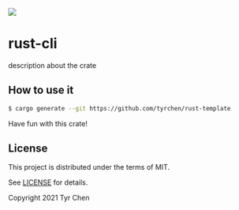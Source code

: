 ![](https://github.com/tyrchen/rust-template/workflows/build/badge.svg)

# rust-cli

description about the crate

## How to use it

```bash
$ cargo generate --git https://github.com/tyrchen/rust-template
```

Have fun with this crate!

## License

This project is distributed under the terms of MIT.

See [LICENSE](LICENSE.md) for details.

Copyright 2021 Tyr Chen
